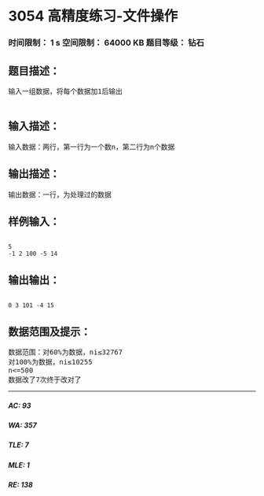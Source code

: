 # 3054 高精度练习-文件操作   
### 时间限制： 1 s     空间限制： 64000 KB     题目等级： 钻石  
## 题目描述：  

<pre>
输入一组数据，将每个数据加1后输出

</pre>
  
  
## 输入描述：  

<pre>
输入数据：两行，第一行为一个数n，第二行为n个数据
</pre>
  
  
## 输出描述：  

<pre>
输出数据：一行，为处理过的数据
</pre>
  
  
## 样例输入：  

<pre><code>
5
-1 2 100 -5 14
</code></pre>
  
  
## 输出输出：  

<pre><code>
0 3 101 -4 15
</code></pre>
  
  
## 数据范围及提示：  

<pre>
数据范围：对60%为数据，ni≤32767
对100%为数据，ni≤10255
n<=500
数据改了7次终于改对了
</pre>
  
  
***  

##### AC: 93  
##### WA: 357  
##### TLE: 7  
##### MLE: 1  
##### RE: 138  
